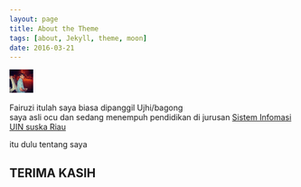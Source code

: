 ```yaml
---
layout: page
title: About the Theme
tags: [about, Jekyll, theme, moon]
date: 2016-03-21
---
```

    



 <img src="/assets/img/uji.jpg" height="42" width="42"> 


<p>Fairuzi itulah saya biasa dipanggil Ujhi/bagong<br>
saya asli ocu dan sedang menempuh pendidikan di jurusan <a href="sif.uin-suska.ac.id"> Sistem Infomasi </a><br>
<a href="uin-suska.ac.id">UIN suska Riau</a>


<p> itu dulu tentang saya 

<h2> TERIMA KASIH </H2>
